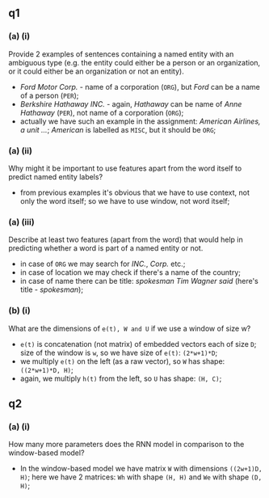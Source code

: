 ## q1
### (a) (i)
Provide 2 examples of sentences containing a named entity with an ambiguous type
(e.g. the entity could either be a person or an organization, or it could either be an organization
or not an entity).
- *Ford Motor Corp.* - name of a corporation (`ORG`), but *Ford* can be 
a name of a person (`PER`);
- *Berkshire Hathaway INC.* - again, *Hathaway* can be name of 
*Anne Hathaway* (`PER`), not name of a corporation (`ORG`);
- actually we have such an example in the assignment: 
*American Airlines, a unit ...*; *American* is labelled as `MISC`, but 
it should be `ORG`;
### (a) (ii)
Why might it be important to use features apart from the word itself to predict
named entity labels?
- from previous examples it's obvious that we have to use context, not only the
word itself; so we have to use window, not word itself;
### (a) (iii)
Describe at least two features (apart from the word) that would help in predicting
whether a word is part of a named entity or not.
- in case of `ORG` we may search for *INC.*, *Corp.* etc.;
- in case of location we may check if there's a name of the country;
- in case of name there can be title: *spokesman Tim Wagner said* (here's title - 
*spokesman*);
### (b) (i)
What are the dimensions of `e(t), W and U` if we use a window of size w?
- `e(t)` is concatenation (not matrix) of embedded vectors each of size `D`;
size of the window is `w`, so we have size of `e(t)`: `(2*w+1)*D`;
- we multiply `e(t)` on the left (as a raw vector), so `W` has shape: `((2*w+1)*D, H)`; 
- again, we multiply `h(t)` from the left, so `U` has shape: `(H, C)`;
## q2
### (a) (i)
How many more parameters does the RNN model in comparison 
to the window-based model?
- In the window-based model we have matrix `W` with dimensions `((2w+1)D, H)`;
here we have 2 matrices: `Wh` with shape `(H, H)` and `We` with shape `(D, H)`;
